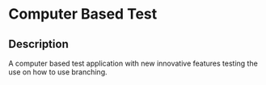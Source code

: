 # Computer Based Test

## Description 

A computer based test application with new innovative features
testing the use on how to use branching.

